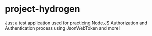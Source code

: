 # project-hydrogen
Just a test application used for practicing Node.JS Authorization and Authentication process using JsonWebToken and more!
